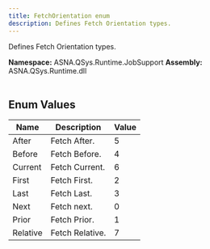 ```yaml
---
title: FetchOrientation enum
description: Defines Fetch Orientation types.
---
```


Defines Fetch Orientation types.

**Namespace:** ASNA.QSys.Runtime.JobSupport
**Assembly:** ASNA.QSys.Runtime.dll
<br>
<br>

## Enum Values

| Name | Description | Value
| --- | --- | --- 
| After | Fetch After. | 5 |
| Before | Fetch Before. | 4 |
| Current | Fetch Current. | 6 |
| First | Fetch First. | 2 |
| Last | Fetch Last. | 3 |
| Next | Fetch next. | 0 |
| Prior | Fetch Prior. | 1 |
| Relative | Fetch Relative. | 7 |
